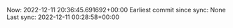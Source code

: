 Now: 2022-12-11 20:36:45.691692+00:00 Earliest commit since sync: None Last sync: 2022-12-11 00:28:58+00:00

